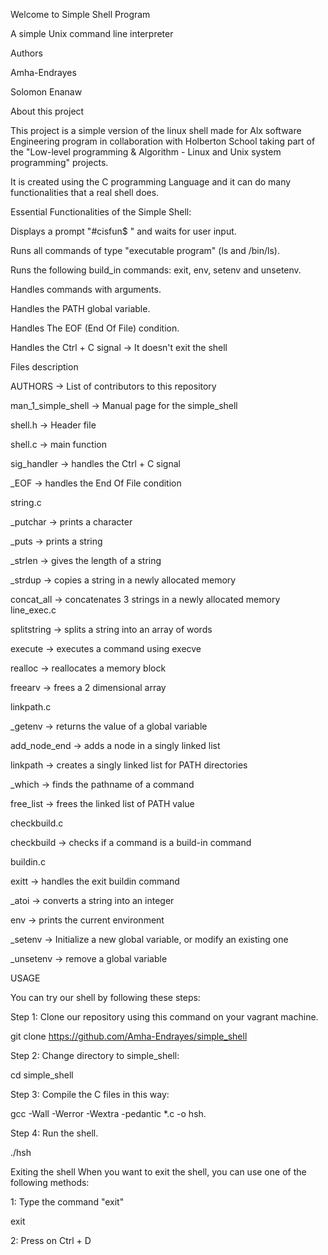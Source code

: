 Welcome to  Simple Shell Program

A simple Unix command line interpreter





Authors

Amha-Endrayes

Solomon Enanaw






About this project



This project is a simple version of the linux shell made for  Alx software Engineering program in collaboration with Holberton School taking part of the "Low-level programming & Algorithm - Linux and Unix system programming" projects.

It is created using the C programming Language and it can do many functionalities that a real shell does.

Essential Functionalities of the Simple Shell:

Displays a prompt "#cisfun$ " and waits for user input.

Runs all commands of type "executable program" (ls and /bin/ls).

Runs the following build_in commands: exit, env, setenv and unsetenv.

Handles commands with arguments.

Handles the PATH global variable.

Handles The EOF (End Of File) condition.

Handles the Ctrl + C signal -> It doesn't exit the shell

Files description





AUTHORS -> List of contributors to this repository

man_1_simple_shell -> Manual page for the simple_shell

shell.h -> Header file

shell.c -> main function

sig_handler -> handles the Ctrl + C signal

_EOF -> handles the End Of File condition

string.c

_putchar -> prints a character

_puts -> prints a string

_strlen -> gives the length of a string

_strdup -> copies a string in a newly allocated memory

concat_all -> concatenates 3 strings in a newly allocated memory
line_exec.c

splitstring -> splits a string into an array of words

execute -> executes a command using execve

realloc -> reallocates a memory block

freearv -> frees a 2 dimensional array

linkpath.c

_getenv -> returns the value of a global variable

add_node_end -> adds a node in a singly linked list

linkpath -> creates a singly linked list for PATH directories

_which -> finds the pathname of a command

free_list -> frees the linked list of PATH value

checkbuild.c

checkbuild -> checks if a command is a build-in command

buildin.c

exitt -> handles the exit buildin command

_atoi -> converts a string into an integer

env -> prints the current environment

_setenv -> Initialize a new global variable, or modify an existing one

_unsetenv -> remove a global variable


USAGE






You can try our shell by following these steps:


Step 1: Clone our repository using this command on your vagrant machine.


git clone https://github.com/Amha-Endrayes/simple_shell

Step 2: Change directory to simple_shell:


cd simple_shell

Step 3: Compile the C files in this way:


gcc -Wall -Werror -Wextra -pedantic *.c -o hsh.

Step 4: Run the shell.


./hsh

Exiting the shell When you want to exit the shell, you can use one of the following methods:


1: Type the command "exit"


exit

2: Press on Ctrl + D

